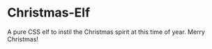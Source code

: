 # Christmas-Elf
A pure CSS elf to instil the Christmas spirit at this time of year. Merry Christmas!

